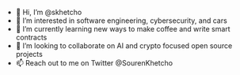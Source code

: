 - 👋 Hi, I’m @skhetcho
- 👀 I’m interested in software engineering, cybersecurity, and cars
- 🌱 I’m currently learning new ways to make coffee and write smart contracts
- 💞️ I’m looking to collaborate on AI and crypto focused open source projects
- 📫 Reach out to me on Twitter @SourenKhetcho

<!---
skhetcho/skhetcho is a ✨ special ✨ repository because its `README.md` (this file) appears on your GitHub profile.
You can click the Preview link to take a look at your changes.
--->
